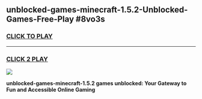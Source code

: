 
## unblocked-games-minecraft-1.5.2-Unblocked-Games-Free-Play #8vo3s
<h3>
<a href="https://us.freeplayer.one?title=unblocked-games-minecraft-1.5.2&ref=9M">CLICK TO PLAY</a></h3>
<hr>

<h3>
<a href="https://us.freeplayer.one?title=unblocked-games-minecraft-1.5.2&ref=9M">CLICK 2 PLAY</a>
  
</h3>

<a href="https://us.freeplayer.one?title=unblocked-games-minecraft-1.5.2&ref=9M"><img src="https://clearcache.store/games.png"></a>


**unblocked-games-minecraft-1.5.2 games unblocked: Your Gateway to Fun and Accessible Online Gaming**
